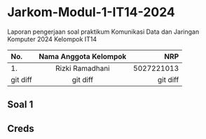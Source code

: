 # Jarkom-Modul-1-IT14-2024

Laporan pengerjaan soal praktikum Komunikasi Data dan Jaringan Komputer 2024 Kelompok IT14

| No. | Nama Anggota Kelompok | NRP |
| :---         |     :---:      |          ---: |
| 1.   | Rizki Ramadhani     | 5027221013    |
| git diff     | git diff       | git diff      |

## Soal 1
## Creds
